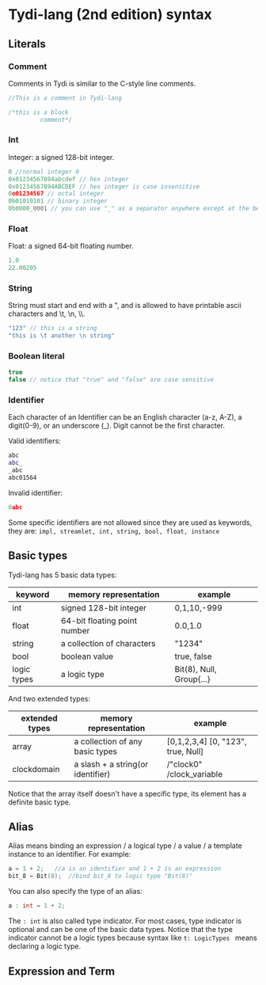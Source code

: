 # Tydi-lang (2nd edition) syntax

## Literals

### Comment

Comments in Tydi is similar to the C-style line comments.

```cpp
//This is a comment in Tydi-lang
```

```cpp
/*this is a block
         comment*/
```

### Int 

Integer: a signed 128-bit integer.

```cpp
0 //normal integer 0
0x01234567894abcdef // hex integer
0x01234567894ABCDEF // hex integer is case insensitive
0o01234567 // octal integer
0b01010101 // binary integer
0b0000_0001 // you can use "_" as a separator anywhere except at the beginning of the integer.
```

### Float

Float: a signed 64-bit floating number.

```cpp
1.0
22.00205
```

### String

String must start and end with a ", and is allowed to have printable ascii characters and \\t, \\n, \\\\.

```cpp
"123" // this is a string
"this is \t another \n string"
```

### Boolean literal

```cpp
true
false // notice that "true" and "false" are case sensitive
```

### Identifier

Each character of an Identifier can be an English character (a-z, A-Z), a digit(0-9), or an underscore (_). Digit cannot be the first character.

Valid identifiers:
```cpp
abc
abc_
_abc
abc01564
```

Invalid identifier:
```cpp
0abc
```

Some specific identifiers are not allowed since they are used as keywords, they are: ```impl, streamlet, int, string, bool, float, instance```

## Basic types

Tydi-lang has 5 basic data types:

| keyword     | memory representation        | example                  |
|-------------|------------------------------|--------------------------|
| int         | signed 128-bit integer       | 0,1,10,-999              |
| float       | 64-bit floating point number | 0.0,1.0                  |
| string      | a collection of characters   | "1234"                   |
| bool        | boolean value                | true, false              |
| logic types | a logic type                 | Bit(8), Null, Group{...} |

And two extended types:

| extended types | memory representation             | example                            |
|----------------|-----------------------------------|------------------------------------|
| array          | a collection of any basic types   | [0,1,2,3,4] [0, "123", true, Null] |
| clockdomain    | a slash + a string(or identifier) | /"clock0" /clock_variable          |

Notice that the array itself doesn't have a specific type, its element has a definite basic type.

## Alias

Alias means binding an expression / a logical type / a value / a template instance to an identifier. For example:

```cpp
a = 1 + 2;   //a is an identifier and 1 + 2 is an expression
bit_8 = Bit(8);  //bind bit_8 to logic type "Bit(8)"
```

You can also specify the type of an alias:

```cpp
a : int = 1 + 2;
```

The ```: int``` is also called type indicator. For most cases, type indicator is optional and can be one of the basic data types. Notice that the type indicator cannot be a logic types because syntax like ```t: LogicTypes ``` means declaring a logic type.

## Expression and Term
